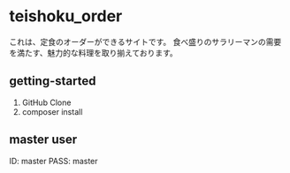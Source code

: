 # teishoku_order
これは、定食のオーダーができるサイトです。
食べ盛りのサラリーマンの需要を満たす、魅力的な料理を取り揃えております。

## getting-started
1. GitHub Clone
2. composer install

## master user
ID: master
PASS: master
